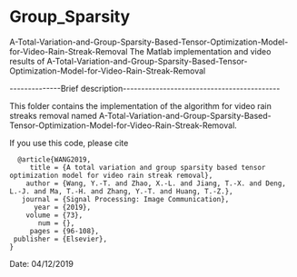 # Group_Sparsity
A-Total-Variation-and-Group-Sparsity-Based-Tensor-Optimization-Model-for-Video-Rain-Streak-Removal
The Matlab implementation and video results of A-Total-Variation-and-Group-Sparsity-Based-Tensor-Optimization-Model-for-Video-Rain-Streak-Removal

--------------Brief description-------------------------------------------

This folder contains the implementation of the algorithm for video rain streaks removal named A-Total-Variation-and-Group-Sparsity-Based-Tensor-Optimization-Model-for-Video-Rain-Streak-Removal.

If you use this code, please cite

      @article{WANG2019,
         title = {A total variation and group sparsity based tensor optimization model for video rain streak removal},
        author = {Wang, Y.-T. and Zhao, X.-L. and Jiang, T.-X. and Deng, L.-J. and Ma, T.-H. and Zhang, Y.-T. and Huang, T.-Z.},
       journal = {Signal Processing: Image Communication},
          year = {2019},
        volume = {73},
           num = {},
         pages = {96-108},
     publisher = {Elsevier},
    }

    
Date: 04/12/2019
